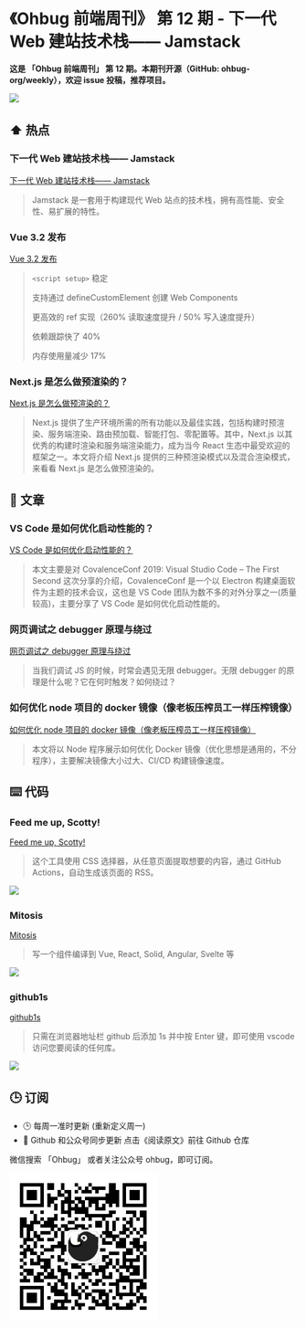 # 《Ohbug 前端周刊》 第 12 期 - 下一代 Web 建站技术栈—— Jamstack

**这是 「Ohbug 前端周刊」 第 12 期。本期刊开源（GitHub: ohbug-org/weekly），欢迎 issue 投稿，推荐项目。**

![](https://i.loli.net/2021/08/13/73sgvpjtQ6wNMfz.jpg)

## ⬆️ 热点

### 下一代 Web 建站技术栈—— Jamstack

[下一代 Web 建站技术栈—— Jamstack](https://mp.weixin.qq.com/s?__biz=MzAxNDEwNjk5OQ==&mid=2650433058&idx=1&sn=2a0bf57823d06f171102cd53a9f067e9&utm_source=tuicool&utm_medium=referral)

> Jamstack 是一套用于构建现代 Web 站点的技术栈，拥有高性能、安全性、易扩展的特性。

### Vue 3.2 发布

[Vue 3.2 发布](https://blog.vuejs.org/posts/vue-3.2.html?continueFlag=e05d4a477db56a6deb0dc7d537fc8a73)

> `<script setup>` 稳定
>
> 支持通过 defineCustomElement 创建 Web Components
>
> 更高效的 ref 实现（260% 读取速度提升 / 50% 写入速度提升）
>
> 依赖跟踪快了 40%
>
> 内存使用量减少 17%

### Next.js 是怎么做预渲染的？

[Next.js 是怎么做预渲染的？](https://mp.weixin.qq.com/s/tDPkTwrR031CjsWbiVTVGw)

> Next.js 提供了生产环境所需的所有功能以及最佳实践，包括构建时预渲染、服务端渲染、路由预加载、智能打包、零配置等。其中，Next.js 以其优秀的构建时渲染和服务端渲染能力，成为当今 React 生态中最受欢迎的框架之一。本文将介绍 Next.js 提供的三种预渲染模式以及混合渲染模式，来看看 Next.js 是怎么做预渲染的。

## 📝 文章

### VS Code 是如何优化启动性能的？

[VS Code 是如何优化启动性能的？](https://mp.weixin.qq.com/s?__biz=Mzg4MjE5OTI4Mw==&mid=2247488702&idx=1&sn=565d35a65bde3737bdbd423d86b5f418&utm_source=tuicool&utm_medium=referral)

> 本文主要是对 CovalenceConf 2019: Visual Studio Code – The First Second 这次分享的介绍，CovalenceConf 是一个以 Electron 构建桌面软件为主题的技术会议，这也是 VS Code 团队为数不多的对外分享之一(质量较高)，主要分享了 VS Code 是如何优化启动性能的。

### 网页调试之 debugger 原理与绕过

[网页调试之 debugger 原理与绕过](https://mp.weixin.qq.com/s?__biz=MzI2MzEwNTY3OQ==&mid=2648981339&idx=1&sn=cc84e6366e7e2fdee3e7491a9058b1bd&utm_source=tuicool&utm_medium=referral)

> 当我们调试 JS 的时候，时常会遇见无限 debugger。无限 debugger 的原理是什么呢？它在何时触发？如何绕过？

### 如何优化 node 项目的 docker 镜像（像老板压榨员工一样压榨镜像）

[如何优化 node 项目的 docker 镜像（像老板压榨员工一样压榨镜像）](https://juejin.cn/post/6991689670027542564#heading-3)

> 本文将以 Node 程序展示如何优化 Docker 镜像（优化思想是通用的，不分程序），主要解决镜像大小过大、CI/CD 构建镜像速度。

## ⌨️ 代码

### Feed me up, Scotty!

[Feed me up, Scotty!](https://feed-me-up-scotty.vincenttunru.com/)

> 这个工具使用 CSS 选择器，从任意页面提取想要的内容，通过 GitHub Actions，自动生成该页面的 RSS。

![](https://camo.githubusercontent.com/311704a5a8976a0ae66b1381ec3f6f1c6e7dd58e777eb1f0dbc31731ae295c44/68747470733a2f2f63646e2e6265656b6b612e636f6d2f626c6f67696d672f61737365742f3230323130372f6267323032313037303730342e6a7067)

### Mitosis

[Mitosis](https://github.com/BuilderIO/mitosis)

> 写一个组件编译到 Vue, React, Solid, Angular, Svelte 等

![](https://camo.githubusercontent.com/de6f8a26f66c2e358a5910150e22b71834080bab5b5beeac71b785ba9b4ba56e/68747470733a2f2f696d6775722e636f6d2f483157547447652e676966)

### github1s

[github1s](https://github.com/conwnet/github1s)

> 只需在浏览器地址栏 github 后添加 1s 并中按 Enter 键，即可使用 vscode 访问您要阅读的任何库。

![](https://raw.githubusercontent.com/conwnet/github1s/master/resources/images/demo.png)

## 🕒 订阅

- 🕒 每周一准时更新 (重新定义周一)
- 👋 Github 和公众号同步更新 点击《阅读原文》前往 Github 仓库

微信搜索 「Ohbug」 或者关注公众号 ohbug，即可订阅。

![](https://raw.githubusercontent.com/ohbug-org/weekly/main/qrcode.jpg)
